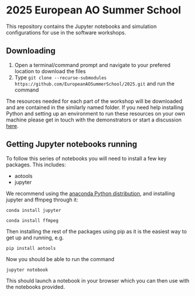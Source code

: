# 2025 European AO Summer School

This repository contains the Jupyter notebooks and simulation configurations for use in the software workshops.

## Downloading
1. Open a terminal/command prompt and navigate to your prefered location to download the files
2. Type `git clone --recurse-submodules https://github.com/EuropeanAOSummerSchool/2025.git` and run the command

The resources needed for each part of the workshop will be downloaded and are contained in the similarly named folder. If you need help installing Python and setting up an environment to run these resources on your own machine please get in touch with the demonstrators or start a discussion [here](https://github.com/orgs/EuropeanAOSummerSchool/discussions/categories/2025-summer-school-help).

## Getting Jupyter notebooks running
To follow this series of notebooks you will need to install a few key packages. This includes:
- aotools
- jupyter

We recommend using the [anaconda Python distribution](https://www.anaconda.com/docs/getting-started/anaconda/install), and installing jupyter and ffmpeg through it:

`conda install jupyter`

`conda install ffmpeg`

Then installing the rest of the packages using pip as it is the easiest way to get up and running, e.g.

`pip install aotools`

Now you should be able to run the command

`jupyter notebook`

This should launch a notebook in your browser which you can then use with the notebooks provided.
